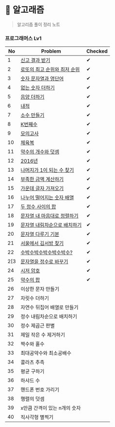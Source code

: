 # 🐳 알고래즘

> 알고리즘 풀이 정리 노트

### 프로그래머스 Lv1

| No  | Problem                                                                             | Checked |
| --- | ----------------------------------------------------------------------------------- | ------- |
| 1   | [신고 결과 받기](https://school.programmers.co.kr/learn/courses/30/lessons/92334)         | ✔       |
| 2   | [로또의 최고 순위와 최저 순위](https://school.programmers.co.kr/learn/courses/30/lessons/77484) | ✔       |
| 3   | [숫자 문자열과 영단어](https://school.programmers.co.kr/learn/courses/30/lessons/81301)      | ✔       |
| 4   | [없는 숫자 더하기](https://school.programmers.co.kr/learn/courses/30/lessons/86051)        | ✔       |
| 5   | [음양 더하기](https://school.programmers.co.kr/learn/courses/30/lessons/76501)           | ✔       |
| 6   | [내적](https://school.programmers.co.kr/learn/courses/30/lessons/70128)               | ✔       |
| 7   | [소수 만들기](https://school.programmers.co.kr/learn/courses/30/lessons/12977)           | ✔       |
| 8   | [K번째수](https://school.programmers.co.kr/learn/courses/30/lessons/42748)             | ✔       |
| 9   | [모의고사](https://school.programmers.co.kr/learn/courses/30/lessons/42840)             | ✔       |
| 10  | [체육복](https://school.programmers.co.kr/learn/courses/30/lessons/42862)              | ✔       |
| 11  | [약수의 개수와 덧셈](https://school.programmers.co.kr/learn/courses/30/lessons/77884)       | ✔       |
| 12  | [2016년](https://school.programmers.co.kr/learn/courses/30/lessons/12901)            | ✔       |
| 13  | [나머지가 1이 되는 수 찾기](https://school.programmers.co.kr/learn/courses/30/lessons/87389)  | ✔       |
| 14  | [부족한 금액 계산하기](https://school.programmers.co.kr/learn/courses/30/lessons/82612)      | ✔       |
| 15  | [가운데 글자 가져오기](https://school.programmers.co.kr/learn/courses/30/lessons/12903)      | ✔       |
| 16  | [나누어 떨어지는 숫자 배열](https://school.programmers.co.kr/learn/courses/30/lessons/12910)   | ✔       |
| 17  | [두 정수 사이의 합](https://school.programmers.co.kr/learn/courses/30/lessons/12912)       | ✔       |
| 18  | [문자열 내 마음대로 정렬하기](https://school.programmers.co.kr/learn/courses/30/lessons/12915)  | ✔       |
| 19  | [문자열 내림차순으로 배치하기](https://school.programmers.co.kr/learn/courses/30/lessons/12917)  | ✔       |
| 20  | [문자열 다루기 기본](https://school.programmers.co.kr/learn/courses/30/lessons/12918)       | ✔       |
| 21  | [서울에서 김서방 찾기](https://school.programmers.co.kr/learn/courses/30/lessons/12919)      | ✔       |
| 22  | [수박수박수박수박수박수?](https://school.programmers.co.kr/learn/courses/30/lessons/12922)     | ✔       |
| 2[3 | [문자열을 정수로 바꾸기](https://school.programmers.co.kr/learn/courses/30/lessons/12925)     | ✔       |
| 24  | [시저 암호](https://school.programmers.co.kr/learn/courses/30/lessons/12926)            | ✔       |
| 25  | [약수의 합](https://school.programmers.co.kr/learn/courses/30/lessons/12928)            | ✔       |
| 26  | 이상한 문자 만들기                                                                          |         |
| 27  | 자릿수 더하기                                                                             |         |
| 28  | 자연수 뒤집어 배열로 만들기                                                                     |         |
| 29  | 정수 내림차순으로 배치하기                                                                      |         |
| 30  | 정수 제곱근 판별                                                                           |         |
| 31  | 제일 작은 수 제거하기                                                                        |         |
| 32  | 짝수와 홀수                                                                              |         |
| 33  | 최대공약수와 최소공배수                                                                        |         |
| 34  | 콜라츠 추측                                                                              |         |
| 35  | 평균 구하기                                                                              |         |
| 36  | 하샤드 수                                                                               |         |
| 37  | 핸드폰 번호 가리기                                                                          |         |
| 38  | 행렬의 덧셈                                                                              |         |
| 39  | x만큼 간격이 있는 n개의 숫자                                                                   |         |
| 40  | 직사각형 별찍기                                                                            |         |
